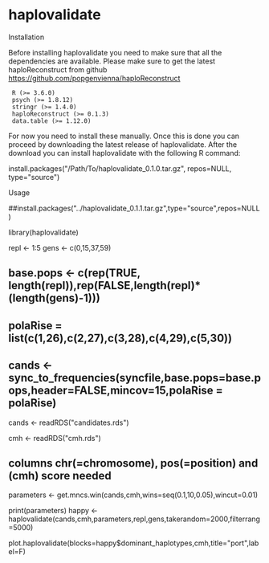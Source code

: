 # haplovalidate

Installation

Before installing haplovalidate you need to make sure that all the dependencies are available. Please make sure to get the latest haploReconstruct from github https://github.com/popgenvienna/haploReconstruct

     R (>= 3.6.0)
     psych (>= 1.8.12)
     stringr (>= 1.4.0)
     haploReconstruct (>= 0.1.3)
     data.table (>= 1.12.0)     


For now you need to install these manually. Once this is done you can proceed by downloading the latest release of haplovalidate. After the download you can install haplovalidate with the following R command:

install.packages("/Path/To/haplovalidate_0.1.0.tar.gz", repos=NULL, type="source")

Usage

##install.packages("../haplovalidate_0.1.1.tar.gz",type="source",repos=NULL)

library(haplovalidate)

repl <- 1:5
gens <- c(0,15,37,59)

## base.pops <- c(rep(TRUE, length(repl)),rep(FALSE,length(repl)*(length(gens)-1)))
## polaRise = list(c(1,26),c(2,27),c(3,28),c(4,29),c(5,30)) 
## cands <- sync_to_frequencies(syncfile,base.pops=base.pops,header=FALSE,mincov=15,polaRise = polaRise)

cands <- readRDS("candidates.rds")

cmh <- readRDS("cmh.rds")
## columns chr(=chromosome), pos(=position) and (cmh) score needed





parameters <- get.mncs.win(cands,cmh,wins=seq(0.1,10,0.05),wincut=0.01)

print(parameters)
happy <- haplovalidate(cands,cmh,parameters,repl,gens,takerandom=2000,filterrang=5000)

plot.haplovalidate(blocks=happy$dominant_haplotypes,cmh,title="port",label=F)

